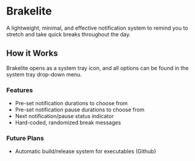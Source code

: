 # Brakelite
A lightweight, minimal, and effective notification system to remind you to stretch
and take quick breaks throughout the day.

## How it Works
Brakelite opens as a system tray icon, and all options can be found in the system
tray drop-down menu.

### Features
- Pre-set notification durations to choose from
- Pre-set notification pause durations to choose from
- Next notification/pause status indicator
- Hard-coded, randomized break messages

### Future Plans
- Automatic build/release system for executables (Github)
